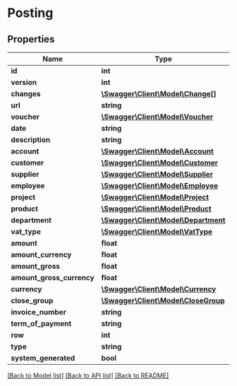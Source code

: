 # Posting

## Properties
Name | Type | Description | Notes
------------ | ------------- | ------------- | -------------
**id** | **int** |  | [optional] 
**version** | **int** |  | [optional] 
**changes** | [**\Swagger\Client\Model\Change[]**](Change.md) |  | [optional] 
**url** | **string** |  | [optional] 
**voucher** | [**\Swagger\Client\Model\Voucher**](Voucher.md) |  | [optional] 
**date** | **string** |  | [optional] 
**description** | **string** |  | [optional] 
**account** | [**\Swagger\Client\Model\Account**](Account.md) |  | [optional] 
**customer** | [**\Swagger\Client\Model\Customer**](Customer.md) |  | [optional] 
**supplier** | [**\Swagger\Client\Model\Supplier**](Supplier.md) |  | [optional] 
**employee** | [**\Swagger\Client\Model\Employee**](Employee.md) |  | [optional] 
**project** | [**\Swagger\Client\Model\Project**](Project.md) |  | [optional] 
**product** | [**\Swagger\Client\Model\Product**](Product.md) |  | [optional] 
**department** | [**\Swagger\Client\Model\Department**](Department.md) |  | [optional] 
**vat_type** | [**\Swagger\Client\Model\VatType**](VatType.md) |  | [optional] 
**amount** | **float** |  | [optional] 
**amount_currency** | **float** |  | [optional] 
**amount_gross** | **float** |  | [optional] 
**amount_gross_currency** | **float** |  | [optional] 
**currency** | [**\Swagger\Client\Model\Currency**](Currency.md) |  | [optional] 
**close_group** | [**\Swagger\Client\Model\CloseGroup**](CloseGroup.md) |  | [optional] 
**invoice_number** | **string** |  | [optional] 
**term_of_payment** | **string** |  | [optional] 
**row** | **int** |  | [optional] 
**type** | **string** |  | [optional] 
**system_generated** | **bool** |  | [optional] 

[[Back to Model list]](../../README.md#documentation-for-models) [[Back to API list]](../../README.md#documentation-for-api-endpoints) [[Back to README]](../../README.md)

